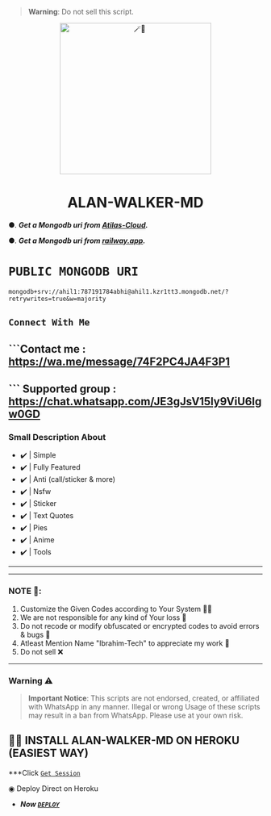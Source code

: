 > **Warning**: Do not sell this script.

<center>

<img alt=🪄🍪 height="300" src="https://telegra.ph/file/3fbb61e6e4444353bf691.jpg">

</center>

<h1 align="center">ALAN-WALKER-MD</h1>


●.  ***Get a Mongodb uri from [Atilas-Cloud](https://cloud.mongodb.com/v2/660411721680ab2d64f15afd#/security/backup/clusters).***

●.  ***Get a Mongodb uri from [railway.app](https://railway.app).***

# ```PUBLIC MONGODB URI```
```
mongodb+srv://ahil1:787191784abhi@ahil1.kzr1tt3.mongodb.net/?retrywrites=true&w=majority
```







## ```Connect With Me```

## ```Contact me : https://wa.me/message/74F2PC4JA4F3P1
## ``` Supported group : https://chat.whatsapp.com/JE3gJsV15ly9ViU6lgw0GD





### Small Description About 

- ✔️ | Simple
- ✔️ | Fully Featured
- ✔️ | Anti (call/sticker & more)
- ✔️ | Nsfw 
- ✔️ | Sticker 
- ✔️ | Text Quotes
- ✔️ | Pies
- ✔️ | Anime 
- ✔️ | Tools 

---------

---------

### NOTE 📜:
1. Customize the Given Codes according to Your System 🧑‍💻
2. We are not responsible for any kind of Your loss 🤧
3. Do not recode or modify obfuscated or encrypted codes to avoid errors & bugs 🐛
4. Atleast Mention Name "Ibrahim-Tech" to appreciate my work 🥺
5. Do not sell ❌

---------
### Warning ⚠️ 

> **Important Notice**: This scripts are not endorsed, created, or affiliated with WhatsApp in any manner. Illegal or wrong Usage of these scripts may result in a ban from WhatsApp. Please use at your own risk.




## 🥵🔥 INSTALL ALAN-WALKER-MD ON HEROKU (EASIEST WAY)


  ***Click [`Get Session`](https://orises-byshizo.onrender.com/pair/) 
  

◉ Deploy Direct on Heroku
 - ***Now [`DEPLOY`](https://dashboard.heroku.com/new?template=https://github.com/ibrahimaitech/ALAN-WALKER-MD/tree/main/)***




